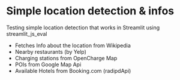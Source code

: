 # Simple location detection & infos
Testing simple location detection that works in Streamlit using streamlit_js_eval
- Fetches Info about the location from Wikipedia
- Nearby restaurants (by Yelp)
- Charging stations from OpenCharge Map
- POIs from Google Map Api
- Available Hotels from Booking.com (radipdApi)
